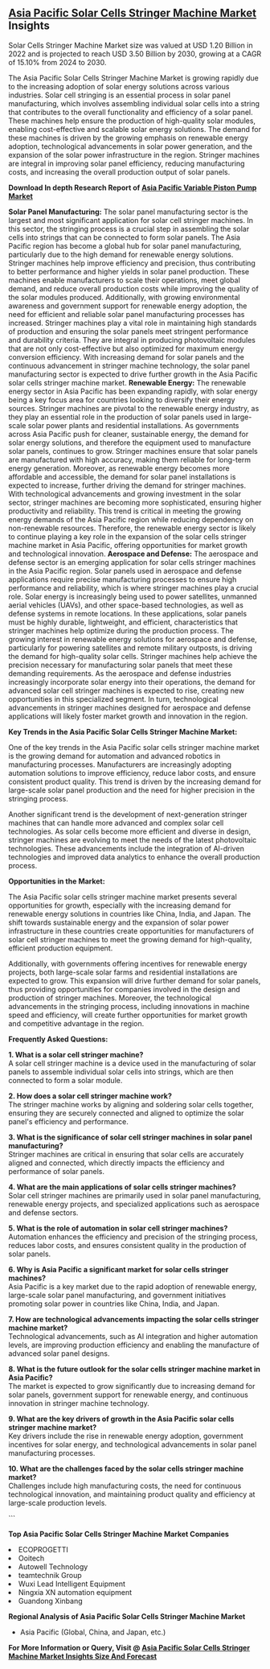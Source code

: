 <h2><a href="https://www.verifiedmarketreports.com/download-sample/?rid=286772&amp;utm_source=Github-Feb&amp;utm_medium=219" target="_blank">Asia Pacific Solar Cells Stringer Machine Market</a> Insights</h2><p>Solar Cells Stringer Machine Market size was valued at USD 1.20 Billion in 2022 and is projected to reach USD 3.50 Billion by 2030, growing at a CAGR of 15.10% from 2024 to 2030.</p><p><p>The Asia Pacific Solar Cells Stringer Machine Market is growing rapidly due to the increasing adoption of solar energy solutions across various industries. Solar cell stringing is an essential process in solar panel manufacturing, which involves assembling individual solar cells into a string that contributes to the overall functionality and efficiency of a solar panel. These machines help ensure the production of high-quality solar modules, enabling cost-effective and scalable solar energy solutions. The demand for these machines is driven by the growing emphasis on renewable energy adoption, technological advancements in solar power generation, and the expansion of the solar power infrastructure in the region. Stringer machines are integral in improving solar panel efficiency, reducing manufacturing costs, and increasing the overall production output of solar panels. <p><strong>Download In depth Research Report of <a href="https://www.verifiedmarketreports.com/download-sample/?rid=236118&amp;utm_source=Pulse-Dec&amp;utm_medium=219" target="_blank">Asia Pacific Variable Piston Pump Market</a></strong></p></p> <p><b>Solar Panel Manufacturing:</b> The solar panel manufacturing sector is the largest and most significant application for solar cell stringer machines. In this sector, the stringing process is a crucial step in assembling the solar cells into strings that can be connected to form solar panels. The Asia Pacific region has become a global hub for solar panel manufacturing, particularly due to the high demand for renewable energy solutions. Stringer machines help improve efficiency and precision, thus contributing to better performance and higher yields in solar panel production. These machines enable manufacturers to scale their operations, meet global demand, and reduce overall production costs while improving the quality of the solar modules produced. Additionally, with growing environmental awareness and government support for renewable energy adoption, the need for efficient and reliable solar panel manufacturing processes has increased. Stringer machines play a vital role in maintaining high standards of production and ensuring the solar panels meet stringent performance and durability criteria. They are integral in producing photovoltaic modules that are not only cost-effective but also optimized for maximum energy conversion efficiency. With increasing demand for solar panels and the continuous advancement in stringer machine technology, the solar panel manufacturing sector is expected to drive further growth in the Asia Pacific solar cells stringer machine market. <b>Renewable Energy:</b> The renewable energy sector in Asia Pacific has been expanding rapidly, with solar energy being a key focus area for countries looking to diversify their energy sources. Stringer machines are pivotal to the renewable energy industry, as they play an essential role in the production of solar panels used in large-scale solar power plants and residential installations. As governments across Asia Pacific push for cleaner, sustainable energy, the demand for solar energy solutions, and therefore the equipment used to manufacture solar panels, continues to grow. Stringer machines ensure that solar panels are manufactured with high accuracy, making them reliable for long-term energy generation. Moreover, as renewable energy becomes more affordable and accessible, the demand for solar panel installations is expected to increase, further driving the demand for stringer machines. With technological advancements and growing investment in the solar sector, stringer machines are becoming more sophisticated, ensuring higher productivity and reliability. This trend is critical in meeting the growing energy demands of the Asia Pacific region while reducing dependency on non-renewable resources. Therefore, the renewable energy sector is likely to continue playing a key role in the expansion of the solar cells stringer machine market in Asia Pacific, offering opportunities for market growth and technological innovation. <b>Aerospace and Defense:</b> The aerospace and defense sector is an emerging application for solar cells stringer machines in the Asia Pacific region. Solar panels used in aerospace and defense applications require precise manufacturing processes to ensure high performance and reliability, which is where stringer machines play a crucial role. Solar energy is increasingly being used to power satellites, unmanned aerial vehicles (UAVs), and other space-based technologies, as well as defense systems in remote locations. In these applications, solar panels must be highly durable, lightweight, and efficient, characteristics that stringer machines help optimize during the production process. The growing interest in renewable energy solutions for aerospace and defense, particularly for powering satellites and remote military outposts, is driving the demand for high-quality solar cells. Stringer machines help achieve the precision necessary for manufacturing solar panels that meet these demanding requirements. As the aerospace and defense industries increasingly incorporate solar energy into their operations, the demand for advanced solar cell stringer machines is expected to rise, creating new opportunities in this specialized segment. In turn, technological advancements in stringer machines designed for aerospace and defense applications will likely foster market growth and innovation in the region. <p><b>Key Trends in the Asia Pacific Solar Cells Stringer Machine Market:</b></p> <p>One of the key trends in the Asia Pacific solar cells stringer machine market is the growing demand for automation and advanced robotics in manufacturing processes. Manufacturers are increasingly adopting automation solutions to improve efficiency, reduce labor costs, and ensure consistent product quality. This trend is driven by the increasing demand for large-scale solar panel production and the need for higher precision in the stringing process.</p> <p>Another significant trend is the development of next-generation stringer machines that can handle more advanced and complex solar cell technologies. As solar cells become more efficient and diverse in design, stringer machines are evolving to meet the needs of the latest photovoltaic technologies. These advancements include the integration of AI-driven technologies and improved data analytics to enhance the overall production process.</p> <p><b>Opportunities in the Market:</b></p> <p>The Asia Pacific solar cells stringer machine market presents several opportunities for growth, especially with the increasing demand for renewable energy solutions in countries like China, India, and Japan. The shift towards sustainable energy and the expansion of solar power infrastructure in these countries create opportunities for manufacturers of solar cell stringer machines to meet the growing demand for high-quality, efficient production equipment.</p> <p>Additionally, with governments offering incentives for renewable energy projects, both large-scale solar farms and residential installations are expected to grow. This expansion will drive further demand for solar panels, thus providing opportunities for companies involved in the design and production of stringer machines. Moreover, the technological advancements in the stringing process, including innovations in machine speed and efficiency, will create further opportunities for market growth and competitive advantage in the region.</p> <p><b>Frequently Asked Questions:</b></p> <p><b>1. What is a solar cell stringer machine?</b><br> A solar cell stringer machine is a device used in the manufacturing of solar panels to assemble individual solar cells into strings, which are then connected to form a solar module.</p> <p><b>2. How does a solar cell stringer machine work?</b><br> The stringer machine works by aligning and soldering solar cells together, ensuring they are securely connected and aligned to optimize the solar panel's efficiency and performance.</p> <p><b>3. What is the significance of solar cell stringer machines in solar panel manufacturing?</b><br> Stringer machines are critical in ensuring that solar cells are accurately aligned and connected, which directly impacts the efficiency and performance of solar panels.</p> <p><b>4. What are the main applications of solar cells stringer machines?</b><br> Solar cell stringer machines are primarily used in solar panel manufacturing, renewable energy projects, and specialized applications such as aerospace and defense sectors.</p> <p><b>5. What is the role of automation in solar cell stringer machines?</b><br> Automation enhances the efficiency and precision of the stringing process, reduces labor costs, and ensures consistent quality in the production of solar panels.</p> <p><b>6. Why is Asia Pacific a significant market for solar cells stringer machines?</b><br> Asia Pacific is a key market due to the rapid adoption of renewable energy, large-scale solar panel manufacturing, and government initiatives promoting solar power in countries like China, India, and Japan.</p> <p><b>7. How are technological advancements impacting the solar cells stringer machine market?</b><br> Technological advancements, such as AI integration and higher automation levels, are improving production efficiency and enabling the manufacture of advanced solar panel designs.</p> <p><b>8. What is the future outlook for the solar cells stringer machine market in Asia Pacific?</b><br> The market is expected to grow significantly due to increasing demand for solar panels, government support for renewable energy, and continuous innovation in stringer machine technology.</p> <p><b>9. What are the key drivers of growth in the Asia Pacific solar cells stringer machine market?</b><br> Key drivers include the rise in renewable energy adoption, government incentives for solar energy, and technological advancements in solar panel manufacturing processes.</p> <p><b>10. What are the challenges faced by the solar cells stringer machine market?</b><br> Challenges include high manufacturing costs, the need for continuous technological innovation, and maintaining product quality and efficiency at large-scale production levels.</p> ```</p><p><strong>Top Asia Pacific Solar Cells Stringer Machine Market Companies</strong></p><div data-test-id=""><p><li>ECOPROGETTI</li><li> Ooitech</li><li> Autowell Technology</li><li> teamtechnik Group</li><li> Wuxi Lead Intelligent Equipment</li><li> Ningxia XN automation equipment</li><li> Guandong Xinbang</li></p><div><strong>Regional Analysis of&nbsp;Asia Pacific Solar Cells Stringer Machine Market</strong></div><ul><li dir="ltr"><p dir="ltr">Asia Pacific (Global, China, and Japan, etc.)</p></li></ul><p><strong>For More Information or Query, Visit @&nbsp;</strong><strong><a href="https://www.verifiedmarketreports.com/product/solar-cells-stringer-machine-market/?utm_source=Github-Feb&amp;utm_medium=219" target="_blank">Asia Pacific Solar Cells Stringer Machine Market Insights Size And Forecast</a></strong></p></div><h2>&nbsp;</h2><div data-test-id="">&nbsp;</div>
